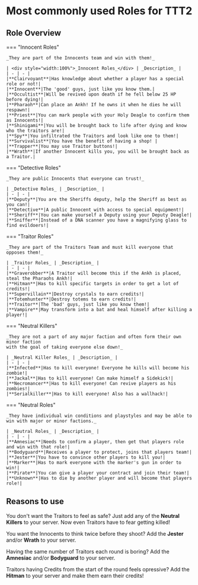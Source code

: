 # Most commonly used Roles for TTT2

## Role Overview

=== "Innocent Roles"

    _They are part of the Innocents team and win with them!_

    | <div style="width:100%">_Innocent Roles_</div> | _Description_ |
    | - | - |
    |**Clairvoyant**|Has knowledge about whether a player has a special role or not!|
    |**Innocent**|The 'good' guys, just like you know them.|
    |**Occultist**|Will be revived upon death if he fell below 25 HP before dying!|
    |**Pharaoh**|Can place an Ankh! If he owns it when he dies he will respawn!|
    |**Priest**|You can mark people with your Holy Deagle to confirm them as Innocents!|
    |**Shinigami**|You will be brought back to life after dying and know who the traitors are!|
    |**Spy**|You infiltrated the Traitors and look like one to them!|
    |**Survivalist**|You have the benefit of having a shop! |
    |**Trapper**|You may use Traitor buttons!|
    |**Wrath**|If another Innocent kills you, you will be brought back as a Traitor.|

=== "Detective Roles"

    _They are public Innocents that everyone can trust!_

    | _Detective Roles_ | _Description_ |
    | - | - |
    |**Deputy**|You are the Sheriffs deputy, help the Sheriff as best as you can!|
    |**Detective**|A public Innocent with access to special equipment!|
    |**Sheriff**|You can make yourself a Deputy using your Deputy Deagle!|
    |**Sniffer**|Instead of a DNA scanner you have a magnifying glass to find evildoers!|

=== "Traitor Roles"

    _They are part of the Traitors Team and must kill everyone that opposes them!_

    | _Traitor Roles_ | _Description_ |
    | - | - |
    |**Graverobber**|A Traitor will become this if the Ankh is placed, steal the Pharaohs Ankh!|
    |**Hitman**|Has to kill specific targets in order to get a lot of credits!|
    |**Supervillain**|Destroy crystals to earn credits!|
    |**Totemhunter**|Destroy totems to earn credits!|
    |**Traitor**|The 'bad' guys, just like you know them!|
    |**Vampire**|May transform into a bat and heal himself after killing a player!|

=== "Neutral Killers"

    _They are not a part of any major faction and often form their own minor faction  
    with the goal of taking everyone else down!_

    | _Neutral Killer Roles_ | _Description_ |
    | - | - |
    |**Infected**|Has to kill everyone! Everyone he kills will become his zombie!|
    |**Jackal**|Has to kill everyone! Can make himself a Sidekick!|
    |**Necromancer**|Has to kill everyone! Can revive players as his zombies!|
    |**Serialkiller**|Has to kill everyone! Also has a wallhack!|

=== "Neutral Roles"

    _They have individual win conditions and playstyles and may be able to  
    win with major or minor factions._

    | _Neutral Roles_ | _Description_ |
    | - | - |
    |**Amnesiac**|Needs to confirm a player, then get that players role and win with that role!|
    |**Bodyguard**|Receives a player to protect, joins that players team!|
    |**Jester**|You have to convince other players to kill you!|
    |**Marker**|Has to mark everyone with the marker's gun in order to win!|
    |**Pirate**|You can give a player your contract and join their team!|
    |**Unknown**|Has to die by another player and will become that players role!|

## Reasons to use

You don't want the Traitors to feel as safe? Just add any of the **Neutral Killers** to your server. Now even Traitors have to fear getting killed!

You want the Innocents to think twice before they shoot? Add the **Jester** and/or **Wrath** to your server.

Having the same number of Traitors each round is boring? Add the **Amnesiac** and/or **Bodyguard** to your server.

Traitors having Credits from the start of the round feels opressive? Add the **Hitman** to your server and make them earn their credits!
